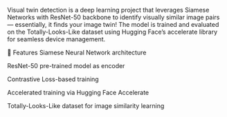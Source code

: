 Visual twin detection is a deep learning project that leverages Siamese Networks with ResNet-50 backbone to identify visually similar image pairs — essentially, it finds your image twin! The model is trained and evaluated on the Totally-Looks-Like dataset using Hugging Face’s accelerate library for seamless device management.

🚀 Features
Siamese Neural Network architecture

ResNet-50 pre-trained model as encoder

Contrastive Loss-based training

Accelerated training via Hugging Face Accelerate

Totally-Looks-Like dataset for image similarity learning

